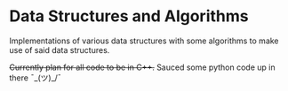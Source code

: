 # Data Structures and Algorithms
Implementations of various data structures with some algorithms to make use of said data structures.

~~Currently plan for all code to be in C++.~~
Sauced some python code up in there ¯\_(ツ)_/¯ 
